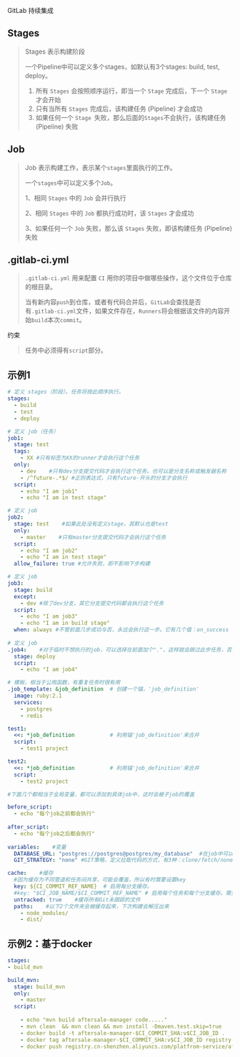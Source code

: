 GitLab 持续集成

## Stages 

> Stages 表示构建阶段
>
> 一个Pipeline中可以定义多个stages，如默认有3个stages: build, test, deploy。
>
> 1. 所有 `Stages` 会按照顺序运行，即当一个 `Stage` 完成后，下一个 `Stage `才会开始
> 2. 只有当所有 `Stages` 完成后，该构建任务 (Pipeline) 才会成功
> 3. 如果任何一个 `Stage `失败，那么后面的` Stages `不会执行，该构建任务 (Pipeline) 失败

## Job

> Job 表示构建工作，表示某个`stages`里面执行的工作。
>
> 一个`stages`中可以定义多个`Job`。
>
> 1、相同 `Stages` 中的 `Job` 会并行执行
>
> 2、相同 `Stages` 中的 `Job` 都执行成功时，该 `Stages` 才会成功
>
> 3、如果任何一个 `Job` 失败，那么该 `Stages` 失败，即该构建任务 (Pipeline) 失败

## .gitlab-ci.yml

>  `.gitlab-ci.yml` 用来配置 `CI` 用你的项目中做哪些操作，这个文件位于仓库的根目录。 
>
> 当有新内容`push`到仓库，或者有代码合并后，`GitLab`会查找是否有`.gitlab-ci.yml`文件，如果文件存在，`Runners`将会根据该文件的内容开始`build`本次`commit`。 

约束

>  任务中必须得有`script`部分。 

## 示例1

```yaml
# 定义 stages（阶段）。任务将按此顺序执行。
stages:
  - build
  - test
  - deploy

# 定义 job（任务）
job1:
  stage: test
  tags:
    - XX #只有标签为XX的runner才会执行这个任务
  only:        
    - dev    #只有dev分支提交代码才会执行这个任务。也可以是分支名称或触发器名称
    - /^future-.*$/ #正则表达式，只有future-开头的分支才会执行
  script:
    - echo "I am job1"
    - echo "I am in test stage"

# 定义 job
job2:
  stage: test    #如果此处没有定义stage，其默认也是test
  only:
    - master    #只有master分支提交代码才会执行这个任务
  script:
    - echo "I am job2"
    - echo "I am in test stage"
  allow_failure: true #允许失败，即不影响下步构建    

# 定义 job
job3:
  stage: build
  except:    
    - dev #除了dev分支，其它分支提交代码都会执行这个任务
  script:
    - echo "I am job3"
    - echo "I am in build stage"    
  when: always #不管前面几步成功与否，永远会执行这一步。它有几个值：on_success （默认值）\on_failure\always\manual（手动执行）
    
# 定义 job
.job4:    #对于临时不想执行的job，可以选择在前面加个"."，这样就会跳过此步任务，否则你除了要注释掉这个jobj外，还需要注释上面为deploy的stage
  stage: deploy
  script:
    - echo "I am job4"    

# 模板，相当于公用函数，有重复任务时很有用
.job_template: &job_definition  # 创建一个锚，'job_definition'
  image: ruby:2.1
  services:
    - postgres
    - redis

test1:
  <<: *job_definition           # 利用锚'job_definition'来合并
  script:
    - test1 project

test2:
  <<: *job_definition           # 利用锚'job_definition'来合并
  script:
    - test2 project    

#下面几个都相当于全局变量，都可以添加到具体job中，这时会被子job的覆盖    

before_script:
  - echo "每个job之前都会执行"    
  
after_script:
  - echo "每个job之后都会执行"    
  
variables:    #变量
  DATABASE_URL: "postgres://postgres@postgres/my_database"  #在job中可以用${DATABASE_URL}来使用这个变量。常用的预定义变量有CI_COMMIT_REF_NAME（项目所在的分支或标签名称），CI_JOB_NAME（任务名称），CI_JOB_STAGE（任务阶段）
  GIT_STRATEGY: "none" #GIT策略，定义拉取代码的方式，有3种：clone/fetch/none，默认为clone，速度最慢，每步job都会重新clone一次代码。我们一般将它设置为none，在具体任务里设置为fetch就可以满足需求，毕竟不是每步都需要新代码，那也不符合我们测试的流程

cache:    #缓存
  #因为缓存为不同管道和任务间共享，可能会覆盖，所以有时需要设置key
  key: ${CI_COMMIT_REF_NAME}  # 启用每分支缓存。
  #key: "$CI_JOB_NAME/$CI_COMMIT_REF_NAME" # 启用每个任务和每个分支缓存。需要注意的是，如果是在windows中运行这个脚本，需要把$换成%
  untracked: true    #缓存所有Git未跟踪的文件
  paths:    #以下2个文件夹会被缓存起来，下次构建会解压出来
    - node_modules/
    - dist/
```



## 示例2：基于docker

```yaml
stages:
- build_mvn

build_mvn:
  stage: build_mvn
  only:
    - master
  script:
  
    - echo "mvn build aftersale-manager code....."
    - mvn clean  && mvn clean && mvn install -Dmaven.test.skip=true
    - docker build -t aftersale-manager-$CI_COMMIT_SHA:v$CI_JOB_ID .
    - docker tag aftersale-manager-$CI_COMMIT_SHA:v$CI_JOB_ID registry.cn-shenzhen.aliyuncs.com/platfrom-service/aftersale-manager:v$CI_JOB_ID
    - docker push registry.cn-shenzhen.aliyuncs.com/platfrom-service/aftersale-manager:v$CI_JOB_ID

```

